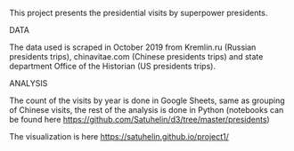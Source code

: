 This project presents the presidential visits by superpower presidents. 

DATA

The data used is scraped in October 2019 from Kremlin.ru (Russian presidents trips), chinavitae.com (Chinese presidents trips) and state department Office of the Historian (US presidents trips).

ANALYSIS

The count of the visits by year is done in Google Sheets, same as grouping of Chinese visits, the rest of the analysis is done in Python (notebooks can be found here https://github.com/Satuhelin/d3/tree/master/presidents)

The visualization is here https://satuhelin.github.io/project1/
